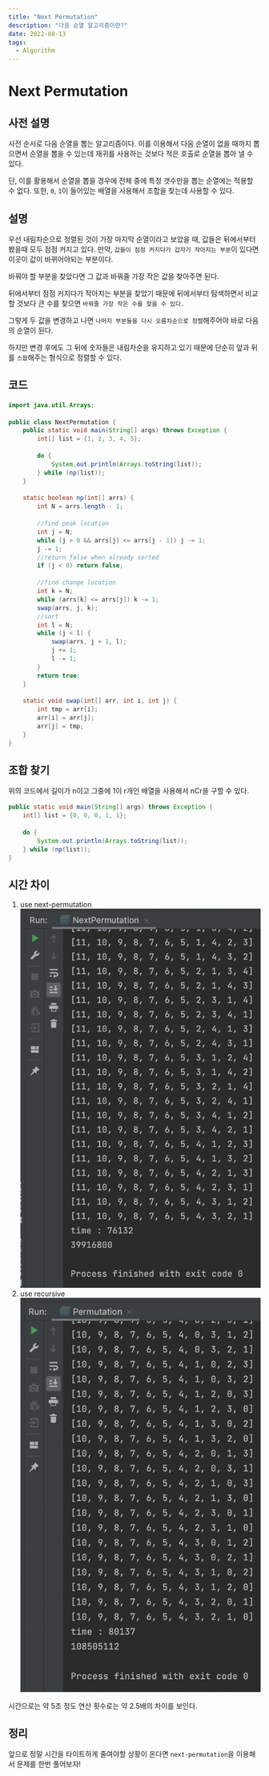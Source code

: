```yaml
---
title: "Next Permutation"
description: "다음 순열 알고리즘이란?"
date: 2022-08-13
tags:
  - Algorithm
---
```




# Next Permutation

## 사전 설명

사전 순서로 다음 순열을 뽑는 알고리즘이다.
이를 이용해서 다음 순열이 없을 때까지 뽑으면서 순열을 뽑을 수 있는데 재귀를 사용하는 것보다 적은 호출로 순열을 뽑아 낼 수 있다.

단, 이를 활용해서 순열을 뽑을 경우에 전체 중에 특정 갯수만을 뽑는 순열에는 적용할 수 없다.
또한, `0`, `1`이 들어있는 배열을 사용해서 조합을 찾는데 사용할 수 있다.


## 설명

우선 내림차순으로 정렬된 것이 가장 마지막 순열이라고 보았을 때, 값들은 뒤에서부터 봤을때 모두 점점 커지고 있다.
만약, `값들이 점점 커지다가 갑자기 작아지는 부분`이 있다면 이곳이 값이 바뀌어야되는 부분이다.

바꿔야 할 부분을 찾았다면 그 값과 바꿔줄 가장 작은 값을 찾아주면 된다.

뒤에서부터 점점 커지다가 작아지는 부분을 찾았기 때문에 뒤에서부터 탐색하면서 비교할 것보다 큰 수를 찾으면 `바꿔줄 가장 작은 수를 찾을 수 있다.`

그렇게 두 값을 변경하고 나면 `나머지 부분들을 다시 오름차순으로 정렬`해주어야 바로 다음의 순열이 된다.

하지만 변경 후에도 그 뒤에 숫자들은 내림차순을 유지하고 있기 때문에 단순히 앞과 뒤를 `스왑`해주는 형식으로 정렬할 수 있다.


## 코드

``` java
import java.util.Arrays;

public class NextPermutation {
    public static void main(String[] args) throws Exception {
        int[] list = {1, 2, 3, 4, 5};

        do {
            System.out.println(Arrays.toString(list));
        } while (np(list));
    }

	static boolean np(int[] arrs) {
	    int N = arrs.length - 1;

	    //find peak location
	    int j = N;
	    while (j > 0 && arrs[j] <= arrs[j - 1]) j -= 1;
	    j -= 1;
	    //return false when already sorted
	    if (j < 0) return false;

	    //find change location
	    int k = N;
	    while (arrs[k] <= arrs[j]) k -= 1;
	    swap(arrs, j, k);
	    //sort
	    int l = N;
	    while (j < l) {
	        swap(arrs, j + 1, l);
	        j += 1;
	        l -= 1;
	    }
	    return true;
	}

    static void swap(int[] arr, int i, int j) {
        int tmp = arr[i];
        arr[i] = arr[j];
        arr[j] = tmp;
    }
}
```


## 조합 찾기

위의 코드에서 길이가 n이고 그중에 1이 r개인 배열을 사용해서 nCr을 구할 수 있다.

```java
public static void main(String[] args) throws Exception {
    int[] list = {0, 0, 0, 1, 1};

    do {
        System.out.println(Arrays.toString(list));
    } while (np(list));
}
```


## 시간 차이

1. use next-permutation
![next-pumutation](./next_permutation_with_count.png)
2. use recursive
![next_permutation](./recursive_permutation_with_count.png)

시간으로는 약 5초 정도 연산 횟수로는 약 2.5배의 차이를 보인다.

## 정리
앞으로 정말 시간을 타이트하게 줄여야할 상황이 온다면 `next-permutation`을 이용해서 문제를 한번 풀어보자!
